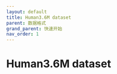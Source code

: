 ```yaml
---
layout: default
title: Human3.6M dataset
parent: 数据格式
grand_parent: 快速开始
nav_order: 1
---
```


# Human3.6M dataset
